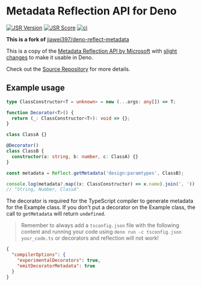 # Metadata Reflection API for Deno

[![JSR Version](https://jsr.io/badges/@dx/reflect)](https://jsr.io/@dx/reflect)
[![JSR Score](https://jsr.io/badges/@dx/reflect/score)](https://jsr.io/@dx/reflect/score)
[![ci](https://github.com/thomas3577/deno-reflect-metadata/actions/workflows/deno.yml/badge.svg)](https://github.com/thomas3577/deno-reflect-metadata/actions/workflows/deno.yml)

**This is a fork of** [jiawei397/deno-reflect-metadata](https://github.com/jiawei397/deno-reflect-metadata)

This is a copy of the
[Metadata Reflection API by Microsoft](https://github.com/rbuckton/reflect-metadata)
with
[slight changes](https://github.com/cmd-johnson/deno-reflect-metadata/commit/a39666813eb7e8b38fe563f275085b60f044af7e)
to make it usable in Deno.

Check out the [Source Repository](https://github.com/rbuckton/reflect-metadata)
for more details.

## Example usage

```ts
type ClassConstructor<T = unknown> = new (...args: any[]) => T;

function Decorator<T>() {
  return (_: ClassConstructor<T>): void => {};
}

class ClassA {}

@Decorator()
class ClassB {
  constructor(a: string, b: number, c: ClassA) {}
}

const metadata = Reflect.getMetadata('design:paramtypes', ClassB);

console.log(metadata?.map((x: ClassConstructor) => x.name).join(', '));
// "String, Number, ClassA"
```

The decorator is required for the TypeScript compiler to generate metadata for
the Example class. If you don't put a decorator on the Example class, the call
to `getMetadata` will return `undefined`.

> Remember to always add a `tsconfig.json` file with the following content and
> running your code using `deno run -c tsconfig.json your_code.ts` or decorators
> and reflection will not work!

```json
{
  "compilerOptions": {
    "experimentalDecorators": true,
    "emitDecoratorMetadata": true
  }
}
```
